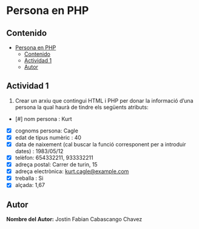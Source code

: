 # Persona en PHP
## Contenido

- [Persona en PHP](#persona-en-php)
  - [Contenido](#contenido)
  - [Actividad 1](#actividad-1)
  - [Autor](#autor)

## Actividad 1
1. Crear un arxiu que contingui HTML i PHP per donar la informació d’una persona la qual haurà de tindre els següents atributs:
- [#] nom persona : Kurt
- [x] cognoms persona: Cagle
- [x] edat de tipus numèric : 40
- [x] data de naixement (cal buscar la funció  corresponent per a introduir dates) : 1983/05/12
- [x] telèfon: 654332211, 933332211
- [x] adreça postal: Carrer de turin, 15
- [x] adreça electrònica: kurt.cagle@example.com
- [x] treballa : Si
- [x] alçada: 1,67

## Autor
**Nombre del Autor:** Jostin Fabian Cabascango Chavez
